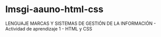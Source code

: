 # lmsgi-aauno-html-css
LENGUAJE MARCAS Y SISTEMAS DE GESTIÓN DE LA INFORMACIÓN - Actividad de aprendizaje 1  - HTML y CSS
